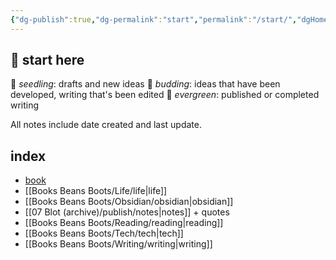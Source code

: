 ```yaml
---
{"dg-publish":true,"dg-permalink":"start","permalink":"/start/","dgHomeLink":true,"dgPassFrontmatter":false}
---
```



## 🌳 start here

🌱 _seedling_: drafts and new ideas
🌿 _budding_: ideas that have been developed, writing that's been edited
🌳 _evergreen_: published or completed writing

All notes include date created and last update.

## index

- [book](https://booksbeansboots.co.uk/llgindex/)
- [[Books Beans Boots/Life/life|life]]
- [[Books Beans Boots/Obsidian/obsidian|obsidian]]
- [[07 Blot (archive)/publish/notes|notes]] + quotes
- [[Books Beans Boots/Reading/reading|reading]]
- [[Books Beans Boots/Tech/tech|tech]]
- [[Books Beans Boots/Writing/writing|writing]]